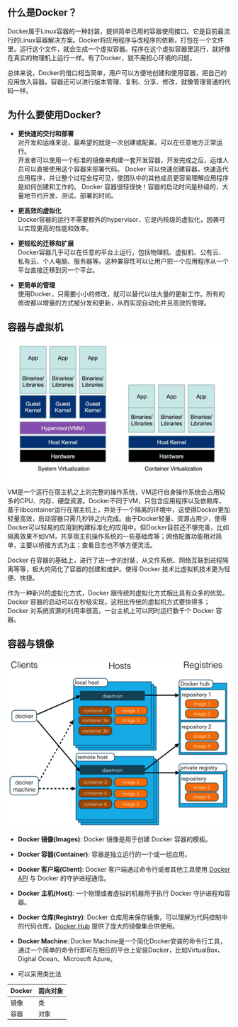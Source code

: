 ## 什么是Docker？

Docker属于Linux容器的一种封装，提供简单已用的容器使用接口。它是目前最流行的Linux容器解决方案。Docker将应用程序与改程序的依赖，打包在一个文件里。运行这个文件，就会生成一个虚拟容器。程序在这个虚拟容器里运行，就好像在真实的物理机上运行一样。有了Docker，就不用担心环境的问题。

总体来说，Docker的借口相当简单，用户可以方便地创建和使用容器，把自己的应用放入容器。容器还可以进行版本管理、复制、分享、修改，就像管理普通的代码一样。

## 为什么要使用Docker?

+ **更快速的交付和部署**  
对开发和运维来说，最希望的就是一次创建或配置，可以在任意地方正常运行。  
开发者可以使用一个标准的镜像来构建一套开发容器，开发完成之后，运维人员可以直接使用这个容器来部署代码。 Docker 可以快速创建容器，快速迭代应用程序，并让整个过程全程可见，使团队中的其他成员更容易理解应用程序是如何创建和工作的。 Docker 容器很轻很快！容器的启动时间是秒级的，大量地节约开发、测试、部署的时间。

+ **更高效的虚拟化**  
Docker容器的运行不需要额外的hypervisor，它是内核级的虚拟化，因袭可以实现更高的性能和效率。

+ **更轻松的迁移和扩展**  
Docker容器几乎可以在任意的平台上运行，包括物理机、虚拟机、公有云、私有云、个人电脑、服务器等。这种兼容性可以让用户把一个应用程序从一个平台直接迁移到另一个平台。

+ **更简单的管理**  
使用Docker，只需要小小的修改，就可以替代以往大量的更新工作。所有的修改都以增量的方式被分发和更新，从而实现自动化并且高效的管理。


## 容器与虚拟机

![PNG](images/docker-2-a.png)

VM是一个运行在宿主机之上的完整的操作系统，VM运行自身操作系统会占用较多的CPU、内存、硬盘资源。Docker不同于VM，只包含应用程序以及依赖库，基于libcontainer运行在宿主机上，并处于一个隔离的环境中，这使得Docker更加轻量高效，启动容器只需几秒钟之内完成。由于Docker轻量、资源占用少，使得Docker可以轻易的应用到构建标准化的应用中。但Docker目前还不够完善，比如隔离效果不如VM，共享宿主机操作系统的一些基础库等；网络配置功能相对简单，主要以桥接方式为主；查看日志也不够方便灵活。  

Docker 在容器的基础上，进行了进一步的封装，从文件系统、网络互联到进程隔离等等，极大的简化了容器的创建和维护。使得 Docker 技术比虚拟机技术更为轻便、快捷。  

作为一种新兴的虚拟化方式，Docker 跟传统的虚拟化方式相比具有众多的优势。Docker 容器的启动可以在秒级实现，这相比传统的虚拟机方式要快得多；Docker 对系统资源的利用率很高，一台主机上可以同时运行数千个 Docker 容器。


## 容器与镜像
![PNG](images/docker-introduction-1.png)
+ **Docker 镜像(Images)**: Docker 镜像是用于创建 Docker 容器的模板。

+ **Docker 容器(Container)**: 容器是独立运行的一个或一组应用。

+ **Docker 客户端(Client)**: Docker 客户端通过命令行或者其他工具使用 [Docker API](https://docs.docker.com/reference/api/docker_remote_api) 与 Docker 的守护进程通信。

+ **Docker 主机(Host)**: 一个物理或者虚拟的机器用于执行 Docker 守护进程和容器。


+ **Docker 仓库(Registry)**: Docker 仓库用来保存镜像，可以理解为代码控制中的代码仓库。[Docker Hub](https://hub.docker.com) 提供了庞大的镜像集合供使用。

+ **Docker Machine**: Docker Machine是一个简化Docker安装的命令行工具，通过一个简单的命令行即可在相应的平台上安装Docker，比如VirtualBox、 Digital Ocean、Microsoft Azure。

+ 可以采用类比法

| Docker | 面向对象 |
|----|----|
|镜像|类|
|容器|对象|
